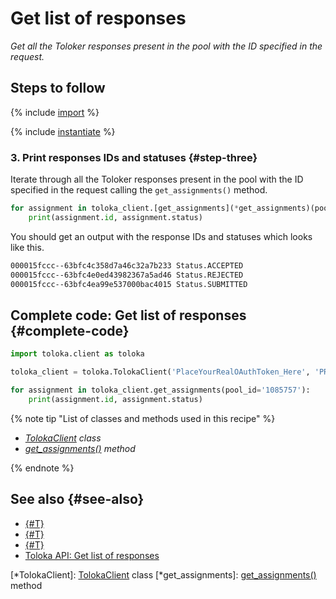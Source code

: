 # Get list of responses

_Get all the Toloker responses present in the pool with the ID specified in the request._

## Steps to follow

{% include [import](../_includes/recipes/import.md) %}

{% include [instantiate](../_includes/recipes/instantiate.md) %}

### 3. Print responses IDs and statuses {#step-three}

Iterate through all the Toloker responses present in the pool with the ID specified in the request calling the `get_assignments()` method.

```python
for assignment in toloka_client.[get_assignments](*get_assignments)(pool_id='1085757'):
    print(assignment.id, assignment.status)
```

You should get an output with the response IDs and statuses which looks like this.

```bash
000015fccc--63bfc4c358d7a46c32a7b233 Status.ACCEPTED
000015fccc--63bfc4e0ed43982367a5ad46 Status.REJECTED
000015fccc--63bfc4ea99e537000bac4015 Status.SUBMITTED
```

## Complete code: Get list of responses {#complete-code}

```python
import toloka.client as toloka

toloka_client = toloka.TolokaClient('PlaceYourRealOAuthToken_Here', 'PRODUCTION')

for assignment in toloka_client.get_assignments(pool_id='1085757'):
    print(assignment.id, assignment.status)
```

{% note tip "List of classes and methods used in this recipe" %}

- _[TolokaClient](../reference/toloka.client.TolokaClient.md) class_
- _[get_assignments()](../reference/toloka.client.TolokaClient.get_assignments.md) method_

{% endnote %}

## See also {#see-also}

- [{#T}](../../guide/concepts/overview.md)
- [{#T}](learn-basics.md)
- [{#T}](use-cases.md)
- [Toloka API: Get list of responses](https://toloka.ai/docs/api/api-reference/#get-/assignments)

[*TolokaClient]: [TolokaClient](../reference/toloka.client.TolokaClient.md) class
[*get_assignments]: [get_assignments()](../reference/toloka.client.TolokaClient.get_assignments.md) method